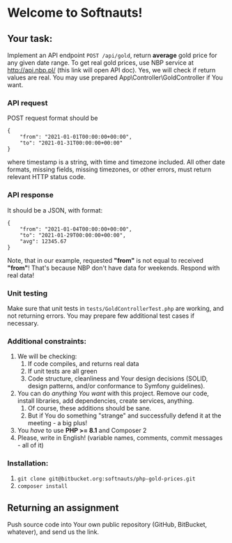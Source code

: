 # Welcome to Softnauts!  

## Your task:

Implement an API endpoint `POST /api/gold`, return **average** gold price for any given date range. To get real gold prices, use NBP service at http://api.nbp.pl/ (this link will open API doc). Yes, we will check if return values are real.
You may use prepared App\Controller\GoldController if You want.

### API request
POST request format should be 
```
{
    "from": "2021-01-01T00:00:00+00:00", 
    "to": "2021-01-31T00:00:00+00:00"
}
```
where timestamp is a string, with time and timezone included. All other date formats, missing fields, missing timezones, or other errors, must return relevant HTTP status code. 

### API response 
It should be a JSON, with format:
```
{ 
    "from": "2021-01-04T00:00:00+00:00", 
    "to": "2021-01-29T00:00:00+00:00", 
    "avg": 12345.67 
}
```
Note, that in our example, requested **"from"** is not equal to received **"from"**! That's because NBP don't have data for weekends. Respond with real data!

### Unit testing
Make sure that unit tests in `tests/GoldControllerTest.php` are working, and not returning errors. You may prepare few additional test cases if necessary.

### Additional constraints:
1. We will be checking:
   1. If code compiles, and returns real data
   2. If unit tests are all green
   3. Code structure, cleanliness and Your design decisions (SOLID, design patterns, and/or conformance to Symfony guidelines).
2. You can do *anything You want* with this project. Remove our code, install libraries, add dependencies, create services, anything. 
   1. Of course, these additions should be sane. 
   2. But if You do something "strange" and successfully defend it at the meeting - a big plus!
3. You _have_ to use **PHP >= 8.1** and Composer 2
4. Please, write in English! (variable names, comments, commit messages - all of it)

### Installation:
1. `git clone git@bitbucket.org:softnauts/php-gold-prices.git` 
2. `composer install`

## Returning an assignment
Push source code into Your own public repository (GitHub, BitBucket, whatever), and send us the link.

